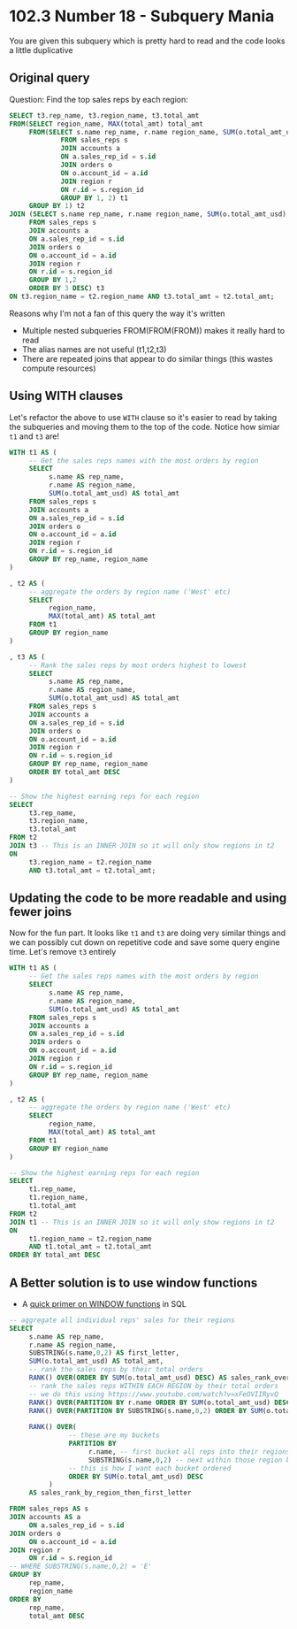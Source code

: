# 102.3 Number 18 - Subquery Mania

You are given this subquery which is pretty hard to read and the code looks a little duplicative

## Original query

Question: Find the top sales reps by each region:

```sql
SELECT t3.rep_name, t3.region_name, t3.total_amt
FROM(SELECT region_name, MAX(total_amt) total_amt
     FROM(SELECT s.name rep_name, r.name region_name, SUM(o.total_amt_usd) total_amt
             FROM sales_reps s
             JOIN accounts a
             ON a.sales_rep_id = s.id
             JOIN orders o
             ON o.account_id = a.id
             JOIN region r
             ON r.id = s.region_id
             GROUP BY 1, 2) t1
     GROUP BY 1) t2
JOIN (SELECT s.name rep_name, r.name region_name, SUM(o.total_amt_usd) total_amt
     FROM sales_reps s
     JOIN accounts a
     ON a.sales_rep_id = s.id
     JOIN orders o
     ON o.account_id = a.id
     JOIN region r
     ON r.id = s.region_id
     GROUP BY 1,2
     ORDER BY 3 DESC) t3
ON t3.region_name = t2.region_name AND t3.total_amt = t2.total_amt;
```

Reasons why I'm not a fan of this query the way it's written
- Multiple nested subqueries FROM(FROM(FROM)) makes it really hard to read
- The alias names are not useful (t1,t2,t3)
- There are repeated joins that appear to do similar things (this wastes compute resources)


## Using WITH clauses

Let's refactor the above to use `WITH` clause so it's easier to read by taking the subqueries and moving them to the top of the code. Notice how simiar `t1` and `t3` are!

```sql
WITH t1 AS (
     -- Get the sales reps names with the most orders by region
     SELECT 
          s.name AS rep_name, 
          r.name AS region_name, 
          SUM(o.total_amt_usd) AS total_amt
     FROM sales_reps s
     JOIN accounts a
     ON a.sales_rep_id = s.id
     JOIN orders o
     ON o.account_id = a.id
     JOIN region r
     ON r.id = s.region_id
     GROUP BY rep_name, region_name
)

, t2 AS (
     -- aggregate the orders by region name ('West' etc)
     SELECT 
          region_name, 
          MAX(total_amt) AS total_amt
     FROM t1
     GROUP BY region_name
)

, t3 AS (
     -- Rank the sales reps by most orders highest to lowest
     SELECT 
          s.name AS rep_name, 
          r.name AS region_name, 
          SUM(o.total_amt_usd) AS total_amt
     FROM sales_reps s
     JOIN accounts a
     ON a.sales_rep_id = s.id
     JOIN orders o
     ON o.account_id = a.id
     JOIN region r
     ON r.id = s.region_id
     GROUP BY rep_name, region_name
     ORDER BY total_amt DESC
)

-- Show the highest earning reps for each region
SELECT 
     t3.rep_name, 
     t3.region_name, 
     t3.total_amt
FROM t2 
JOIN t3 -- This is an INNER JOIN so it will only show regions in t2
ON 
     t3.region_name = t2.region_name 
     AND t3.total_amt = t2.total_amt;
```

## Updating the code to be more readable and using fewer joins

Now for the fun part. It looks like `t1` and `t3` are doing very similar things and we can possibly cut down on repetitive code and save some query engine time. Let's remove `t3` entirely

```sql
WITH t1 AS (
     -- Get the sales reps names with the most orders by region
     SELECT 
          s.name AS rep_name, 
          r.name AS region_name, 
          SUM(o.total_amt_usd) AS total_amt
     FROM sales_reps s
     JOIN accounts a
     ON a.sales_rep_id = s.id
     JOIN orders o
     ON o.account_id = a.id
     JOIN region r
     ON r.id = s.region_id
     GROUP BY rep_name, region_name
)

, t2 AS (
     -- aggregate the orders by region name ('West' etc)
     SELECT 
          region_name, 
          MAX(total_amt) AS total_amt
     FROM t1
     GROUP BY region_name
)

-- Show the highest earning reps for each region
SELECT 
     t1.rep_name, 
     t1.region_name, 
     t1.total_amt
FROM t2 
JOIN t1 -- This is an INNER JOIN so it will only show regions in t2
ON 
     t1.region_name = t2.region_name 
     AND t1.total_amt = t2.total_amt
ORDER BY total_amt DESC
```

## A Better solution is to use window functions

- A [quick primer on WINDOW functions](https://www.youtube.com/watch?v=xFeOVIIRyvQ) in SQL

```sql
-- aggregate all individual reps' sales for their regions
SELECT 
     s.name AS rep_name, 
     r.name AS region_name, 
     SUBSTRING(s.name,0,2) AS first_letter,
     SUM(o.total_amt_usd) AS total_amt,
     -- rank the sales reps by their total orders
     RANK() OVER(ORDER BY SUM(o.total_amt_usd) DESC) AS sales_rank_overall,
     -- rank the sales reps WITHIN EACH REGION by their total orders
     -- we do this using https://www.youtube.com/watch?v=xFeOVIIRyvQ
     RANK() OVER(PARTITION BY r.name ORDER BY SUM(o.total_amt_usd) DESC) AS sales_rank_by_region,
     RANK() OVER(PARTITION BY SUBSTRING(s.name,0,2) ORDER BY SUM(o.total_amt_usd) DESC) AS sales_rank_by_first_letter,
     
     RANK() OVER(
               -- these are my buckets
               PARTITION BY 
                    r.name, -- first bucket all reps into their regions 
                    SUBSTRING(s.name,0,2) -- next within those region buckets do the first letter
               -- this is how I want each bucket ordered
               ORDER BY SUM(o.total_amt_usd) DESC
          ) 
     AS sales_rank_by_region_then_first_letter

FROM sales_reps AS s
JOIN accounts AS a
     ON a.sales_rep_id = s.id
JOIN orders o 
     ON o.account_id = a.id
JOIN region r
     ON r.id = s.region_id
-- WHERE SUBSTRING(s.name,0,2) = 'E'
GROUP BY 
     rep_name, 
     region_name
ORDER BY 
     rep_name, 
     total_amt DESC
```







